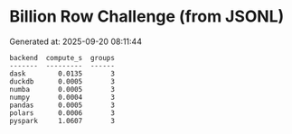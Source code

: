# Billion Row Challenge (from JSONL)

Generated at: 2025-09-20 08:11:44

```text
backend  compute_s  groups
-------  ---------  ------
dask        0.0135       3
duckdb      0.0005       3
numba       0.0005       3
numpy       0.0004       3
pandas      0.0005       3
polars      0.0006       3
pyspark     1.0607       3
```
